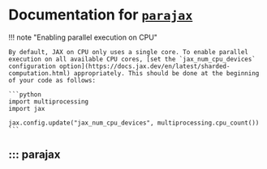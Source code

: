 # Documentation for [`parajax`](https://github.com/gerlero/parajax)

!!! note "Enabling parallel execution on CPU"

    By default, JAX on CPU only uses a single core. To enable parallel execution on all available CPU cores, [set the `jax_num_cpu_devices` configuration option](https://docs.jax.dev/en/latest/sharded-computation.html) appropriately. This should be done at the beginning of your code as follows:

    ```python
    import multiprocessing
    import jax

    jax.config.update("jax_num_cpu_devices", multiprocessing.cpu_count())
    ```

## ::: parajax

